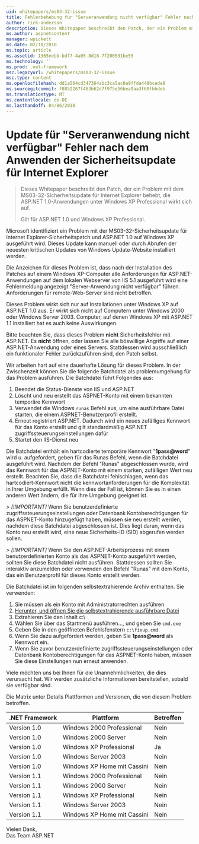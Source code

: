```yaml
---
uid: whitepapers/ms03-32-issue
title: Fehlerbehebung für "Serveranwendung nicht verfügbar" Fehler nach dem Anwenden der Sicherheitsupdate für Internet Explorer | Microsoft Docs
author: rick-anderson
description: Dieses Whitepaper beschreibt den Patch, der ein Problem mit dem MS03-32-Sicherheitsupdate für Internet Explorer behebt, die ASP.NET 1.0-Anwendungen unter Wi wirkt sich auf...
ms.author: aspnetcontent
manager: wpickett
ms.date: 02/10/2010
ms.topic: article
ms.assetid: 1365eebb-bdf7-4a05-8d18-7f200531be55
ms.technology: ''
ms.prod: .net-framework
msc.legacyurl: /whitepapers/ms03-32-issue
msc.type: content
ms.openlocfilehash: dd1a564cd347364abc3ca5ac0a9ffda448bcede8
ms.sourcegitcommit: f8852267f463b62d7f975e56bea9aa3f68fbbdeb
ms.translationtype: MT
ms.contentlocale: de-DE
ms.lasthandoff: 04/06/2018
---
```

<a name="fix-for-server-application-unavailable-error-after-applying-security-update-for-ie"></a>Update für "Serveranwendung nicht verfügbar" Fehler nach dem Anwenden der Sicherheitsupdate für Internet Explorer
====================
> Dieses Whitepaper beschreibt den Patch, der ein Problem mit dem MS03-32-Sicherheitsupdate für Internet Explorer behebt, die ASP.NET 1.0-Anwendungen unter Windows XP Professional wirkt sich auf.
> 
> Gilt für ASP.NET 1.0 und Windows XP Professional.


Microsoft identifiziert ein Problem mit der MS03-32-Sicherheitsupdate für Internet Explorer-Sicherheitspatch und ASP.NET 1.0 auf Windows XP ausgeführt wird. Dieses Update kann manuell oder durch Abrufen der neuesten kritischen Updates von Windows Update-Website installiert werden.

Die Anzeichen für dieses Problem ist, dass nach der Installation des Patches auf einem Windows XP-Computer alle Anforderungen für ASP.NET-Anwendungen auf dem lokalen Webserver von IIS 5.1 ausgeführt wird eine Fehlermeldung angezeigt "Server-Anwendung nicht verfügbar" führen. Anforderungen für remote-Web-Server sind nicht betroffen.

Dieses Problem wirkt sich nur auf Installationen unter Windows XP auf ASP.NET 1.0 aus. Er wirkt sich nicht auf Computern unter Windows 2000 oder Windows Server 2003. Computer, auf denen Windows XP mit ASP.NET 1.1 installiert hat es auch keine Auswirkungen.

Bitte beachten Sie, dass dieses Problem **nicht** Sicherheitsfehler mit ASP.NET. Es **nicht** öffnen, oder lassen Sie alle böswillige Angriffe auf einer ASP.NET-Anwendung oder eines Servers. Stattdessen wird ausschließlich ein funktionaler Fehler zurückzuführen sind, den Patch selbst.

Wir arbeiten hart auf eine dauerhafte Lösung für dieses Problem. In der Zwischenzeit können Sie die folgende Batchdatei als problemumgehung für das Problem ausführen. Die Batchdatei führt Folgendes aus:

1. Beendet die Status-Dienste von IIS und ASP.NET
2. Löscht und neu erstellt das ASPNET-Konto mit einem bekannten temporäre Kennwort
3. Verwendet die Windows `runas` Befehl aus, um eine ausführbare Datei starten, die einem ASPNET-Benutzerprofil erstellt.
4. Erneut registriert ASP.NET. Dadurch wird ein neues zufälliges Kennwort für das Konto erstellt und gilt standardmäßig ASP.NET zugriffssteuerungseinstellungen dafür
5. Startet den IIS-Dienst neu

Die Batchdatei enthält ein hartcodierte temporäre Kennwort "<strong>1pass@word</strong>" wird u. aufgefordert, geben für das Runas Befehl, wenn die Batchdatei ausgeführt wird. Nachdem der Befehl "Runas" abgeschlossen wurde, wird das Kennwort für das ASPNET-Konto mit einem starken, zufälligen Wert neu erstellt. Beachten Sie, dass die Batchdatei fehlschlagen, wenn das hartcodiert-Kennwort nicht die kennwortanforderungen für die Komplexität in Ihrer Umgebung erfüllt. Wenn dies der Fall ist, können Sie es in einen anderen Wert ändern, die für Ihre Umgebung geeignet ist.

*> [!IMPORTANT]* Wenn Sie benutzerdefinierte zugriffssteuerungseinstellungen oder Datenbank Kontoberechtigungen für das ASPNET-Konto hinzugefügt haben, müssen sie neu erstellt werden, nachdem diese Batchdatei abgeschlossen ist. Dies liegt daran, wenn das Konto neu erstellt wird, eine neue Sicherheits-ID (SID) abgerufen werden sollen.

*> [!IMPORTANT]* Wenn Sie den ASP.NET-Arbeitsprozess mit einem benutzerdefinierten Konto als das ASPNET-Konto ausgeführt werden, sollten Sie diese Batchdatei nicht ausführen. Stattdessen sollten Sie interaktiv anzumelden oder verwenden den Befehl "Runas" mit dem Konto, das ein Benutzerprofil für dieses Konto erstellt werden.

Die Batchdatei ist im folgenden selbstextrahierende Archiv enthalten. Sie verwenden:

1. Sie müssen als ein Konto mit Administratorrechten ausführen
2. [Herunter, und öffnen Sie die selbstextrahierende ausführbare Datei](ms03-32-issue/_static/fixup1.exe)
3. Extrahieren Sie den Inhalt c:\
4. Wählen Sie über das Startmenü ausführen..., und geben Sie `cmd.exe`
5. Geben Sie in den geöffneten Befehlsfenstern `c:\fixup.cmd`.
6. Wenn Sie dazu aufgefordert werden, geben Sie <strong>1pass@word</strong> als Kennwort ein.
7. Wenn Sie zuvor benutzerdefinierte zugriffssteuerungseinstellungen oder Datenbank Kontoberechtigungen für das ASPNET-Konto haben, müssen Sie diese Einstellungen nun erneut anwenden.

Viele möchten uns bei Ihnen für die Unannehmlichkeiten, die dies verursacht hat. Wir werden zusätzliche Informationen bereitstellen, sobald sie verfügbar sind.

Die Matrix unter Details Plattformen und Versionen, die von diesem Problem betroffen.

| .NET Framework | Plattform | Betroffen |
| --- | --- | --- |
| Version 1.0 | Windows 2000 Professional | Nein |
| Version 1.0 | Windows 2000 Server | Nein |
| Version 1.0 | Windows XP Professional | Ja |
| Version 1.0 | Windows Server 2003 | Nein |
| Version 1.0 | Windows XP Home mit Cassini | Nein |
| Version 1.1 | Windows 2000 Professional | Nein |
| Version 1.1 | Windows 2000 Server | Nein |
| Version 1.1 | Windows XP Professional | Nein |
| Version 1.1 | Windows Server 2003 | Nein |
| Version 1.1 | Windows XP Home mit Cassini | Nein |

Vielen Dank,   
 Das Team ASP.NET
